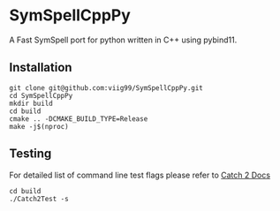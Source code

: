 # SymSpellCppPy
A Fast SymSpell port for python written in C++ using pybind11.

## Installation
```shell script
git clone git@github.com:viig99/SymSpellCppPy.git
cd SymSpellCppPy
mkdir build
cd build
cmake .. -DCMAKE_BUILD_TYPE=Release
make -j$(nproc)
```

## Testing
For detailed list of command line test flags please refer to [Catch 2 Docs](https://github.com/catchorg/Catch2/blob/master/docs/command-line.md#top)
```shell script
cd build
./Catch2Test -s
```
